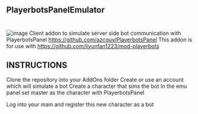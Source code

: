 ## PlayerbotsPanelEmulator

#
![image](/textures/screenshot-1.png)
Client addon to simulate server side bot communication with PlayerbotsPanel https://github.com/azcguy/PlayerbotsPanel
This addon is for use with https://github.com/liyunfan1223/mod-playerbots 

## INSTRUCTIONS
Clone the repository into your AddOns folder
Create or use an account which will simulate a bot
Create a character that sims the bot
In the emu panel set master as the character with PlayerbotsPanel

Log into your main and register this new character as a bot


